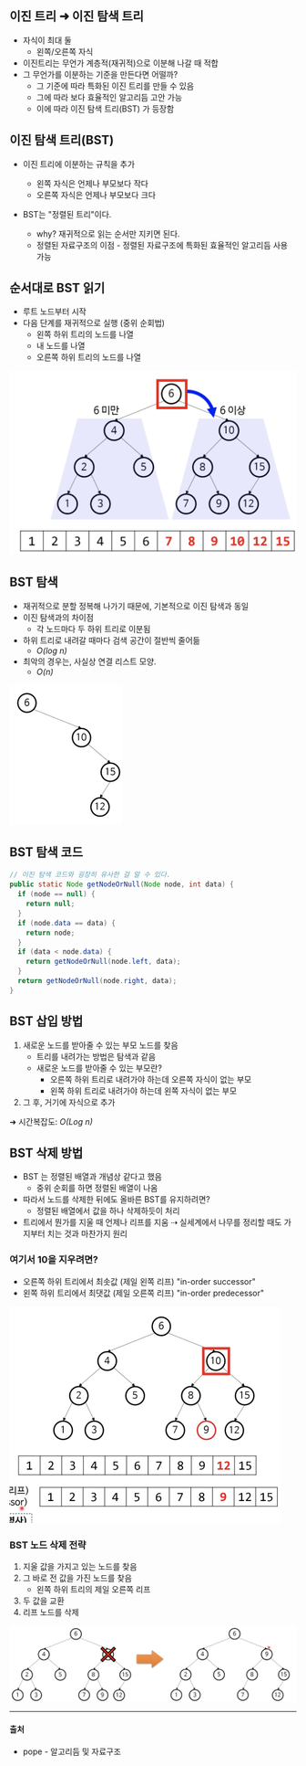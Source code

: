 ## 이진 트리 ➜ 이진 탐색 트리

* 자식이 최대 둘
  * 왼쪽/오른쪽 자식
* 이진트리는 무언가 계층적(재귀적)으로 이분해 나갈 때 적합
* 그 무언가를 이분하는 기준을 만든다면 어떨까?
  * 그 기준에 따라 특화된 이진 트리를 만들 수 있음
  * 그에 따라 보다 효율적인 알고리듬 고안 가능
  * 이에 따라 이진 탐색 트리(BST) 가 등장함



## 이진 탐색 트리(BST)

* 이진 트리에 이분하는 규칙을 추가
  * 왼쪽 자식은 언제나 부모보다 작다
  * 오른쪽 자식은 언제나 부모보다 크다

* BST는 "정렬된 트리"이다.
  * why? 재귀적으로 읽는 순서만 지키면 된다.
  * 정렬된 자료구조의 이점 - 정렬된 자료구조에 특화된 효율적인 알고리듬 사용 가능



## 순서대로 BST 읽기

* 루트 노드부터 시작
* 다음 단계를 재귀적으로 실행 (중위 순회법)
  * 왼쪽 하위 트리의 노드를 나열
  * 내 노드를 나열
  * 오른쪽 하위 트리의 노드를 나열

<img src="./images/image-20210707065604502.png" alt="image-20210707065604502" style="zoom:50%;" />



## BST 탐색

* 재귀적으로 분할 정복해 나가기 때문에, 기본적으로 이진 탐색과 동일
* 이진 탐색과의 차이점
  * 각 노드마다 두 하위 트리로 이분됨 
* 하위 트리로 내려갈 때마다 검색 공간이 절반씩 줄어듦 
  * *O(log n)*
* 최악의 경우는, 사실상 연결 리스트 모양.
  * *O(n)*

<img src="./images/image-20210708041423917.png" alt="image-20210708041423917" style="zoom: 50%;" />



## BST 탐색 코드

```java
// 이진 탐색 코드와 굉장히 유사한 걸 알 수 있다.
public static Node getNodeOrNull(Node node, int data) {
  if (node == null) {
    return null;
  }
  if (node.data == data) {
    return node;
  }
  if (data < node.data) {
    return getNodeOrNull(node.left, data);
  }
  return getNodeOrNull(node.right, data);
}
```



## BST 삽입 방법

1. 새로운 노드를 받아줄 수 있는 부모 노드를 찾음
   * 트리를 내려가는 방법은 탐색과 같음
   * 새로운 노드를 받아줄 수 있는 부모란?
     * 오른쪽 하위 트리로 내려가야 하는데 오른쪽 자식이 없는 부모
     * 왼쪽 하위 트리로 내려가야 하는데 왼쪽 자식이 없는 부모
2. 그 후, 거기에 자식으로 추가

➜ 시간복잡도: *O(Log n)*



## BST 삭제 방법

* BST 는 정렬된 배열과 개념상 같다고 했음
  * 중위 순회를 하면 정렬된 배열이 나옴
* 따라서 노드를 삭제한 뒤에도 올바른 BST를 유지하려면?
  * 정렬된 배열에서 값을 하나 삭제하듯이 처리
* 트리에서 뭔가를 지울 때 언제나 리프를 지움 ⇢ 실세계에서 나무를 정리할 때도 가지부터 치는 것과 마찬가지 원리 

### 여기서 10을 지우려면? 

* 오른쪽 하위 트리에서 최솟값 (제일 왼쪽 리프)  "in-order successor"
* 왼쪽 하위 트리에서 최댓값 (제일 오른쪽 리프)  "in-order predecessor"

<img src="./images/image-20210708052337963.png" alt="image-20210708052337963" style="zoom:50%;" />



### BST 노드 삭제 전략

1. 지울 값을 가지고 있는 노드를 찾음
2. 그 바로 전 값을 가진 노드를 찾음
   * 왼쪽 하위 트리의 제일 오른쪽 리프
3. 두 값을 교환
4. 리프 노드를 삭제

![image-20210708052753532](./images/image-20210708052753532.png)





---

#### 출처

* pope - 알고리듬 및 자료구조 
